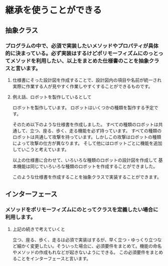 # 継承を使うことができる

## 抽象クラス
### プログラムの中で、必須で実装したいメソッドやプロパティが具体的に決まっている。必ず実装はするけどポリモーフィズムにのっとってメソッドを利用したい、以上をまとめた仕様書のことを抽象クラスと言います。
1. 仕様書にそった設計図を作成することで、設計図内の項目や名前が統一され実際に作業する人が見やすく作業しやすくすることができるものです。

2. 例え話、ロボットを製作しているとして

   ロボットを製作しています。
   ロボットはいくつかの種類を製作する予定です。

   そのため以下のような仕様書を作成しました。
   すべての種類のロボットは共通して、立つ、座る、歩く、走る機能を必ず持っています。
   すべての種類のロボットは共通して攻撃を持っています。しかしこの攻撃はロボットの種類によって攻撃の仕方が異なります。
   そして他にはロボットごとに機能を追加していこうと考えています。

   以上の仕様書に合わせて、いろいろな種類のロボットの設計図を作成して
   基本機能は同じでいろいろな種類のロボットを作成することができました。

   このような仕様書を作成することを抽象クラスで実装することができます。

## インターフェース
### メソッドをポリモーフィズムにのとってクラスを定義したい場合に利用します。
1. 上記の続きで考えていくと

   立つ、座る、歩く、走るは必須で実装はするが、早く立つ・ゆっくり立つなど細かく変更したい。そういった場合に、必須要件をまとめて。機能の命名やメソッドの作成もれなどが起きないようにできる。
   この必須要件をまとめることをインターフェースと言います。